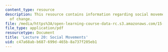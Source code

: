 ```yaml
---
content_type: resource
description: This resource contains information regarding social movements as agents
  of change.
file: /media/https%3A/open-learning-course-data-rc.s3.amazonaws.com/15-031j-energy-decisions-markets-and-policies-spring-2012/c47a68abb687699d465b8a737f205eb1_MIT15_031JS12_lec20.pdf
file_type: application/pdf
resourcetype: Document
title: 'Lecture 20: Social Movements'
uid: c47a68ab-b687-699d-465b-8a737f205eb1
---
```

